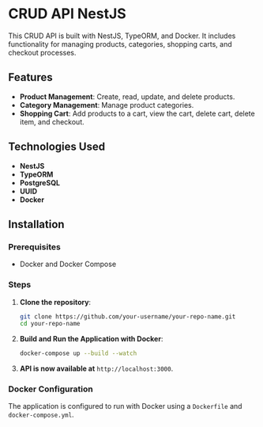 # CRUD API NestJS

This CRUD API is built with NestJS, TypeORM, and Docker. It includes functionality for managing products, categories, shopping carts, and checkout processes.

## Features

- **Product Management**: Create, read, update, and delete products.
- **Category Management**: Manage product categories.
- **Shopping Cart**: Add products to a cart, view the cart, delete cart, delete item, and checkout.

## Technologies Used

- **NestJS**
- **TypeORM**
- **PostgreSQL**
- **UUID**
- **Docker**

## Installation

### Prerequisites

- Docker and Docker Compose

### Steps

1. **Clone the repository**:
    ```bash
    git clone https://github.com/your-username/your-repo-name.git
    cd your-repo-name
    ```

2. **Build and Run the Application with Docker**:
    ```bash
    docker-compose up --build --watch
    ```


3. **API is now available at** `http://localhost:3000`.

### Docker Configuration

The application is configured to run with Docker using a `Dockerfile` and `docker-compose.yml`. 